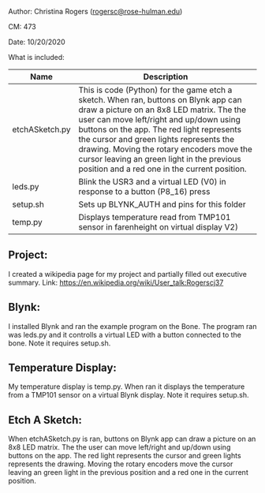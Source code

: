 Author: Christina Rogers (rogersc@rose-hulman.edu)

CM: 473

Date: 10/20/2020

What is included:

| Name      | Description |
| ----------- | ----------- |
|  etchASketch.py | This is code (Python) for the game etch a sketch. When ran, buttons on Blynk app can draw a picture on an 8x8 LED matrix. The the user can move left/right and up/down using buttons on the app. The red light represents the cursor and green lights represents the drawing. Moving the rotary encoders move the cursor leaving an green light in the previous position and a red one in the current position.
|  leds.py | Blink the USR3 and a virtual LED (V0) in response to a button (P8_16) press
|  setup.sh | Sets up  BLYNK_AUTH and pins for this folder
|  temp.py | Displays temperature read from TMP101 sensor in farenheight on virtual display V2)

## Project: ##
I created a wikipedia page for my project and partially filled out executive summary. 
Link: https://en.wikipedia.org/wiki/User_talk:Rogerscj37

## Blynk: ##
I installed Blynk and ran the example program on the Bone. The program ran was leds.py and it controlls a virtual LED with a button connected to the bone. Note it requires setup.sh. 

## Temperature Display: ##
My temperature display is temp.py. When ran it displays the temperature from a TMP101 sensor on a virtual Blynk display. Note it requires setup.sh. 

## Etch A Sketch: ##
When etchASketch.py is ran, buttons on Blynk app can draw a picture on an 8x8 LED matrix. The the user can move left/right and up/down using buttons on the app. The red light represents the cursor and green lights represents the drawing. Moving the rotary encoders move the cursor leaving an green light in the previous position and a red one in the current position.
